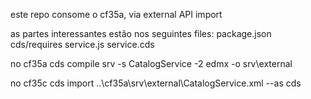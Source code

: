 este repo consome o cf35a, via external API import

as partes interessantes estão nos seguintes files:
    package.json
        cds/requires
    service.js
    service.cds

no cf35a
    cds compile srv -s CatalogService -2 edmx -o srv\external

no cf35c
    cds import ..\cf35a\srv\external\CatalogService.xml --as cds